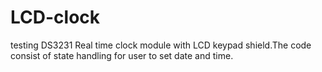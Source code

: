 # LCD-clock
testing DS3231 Real time clock module with LCD keypad shield.The code consist of state handling for user to set date and time.
